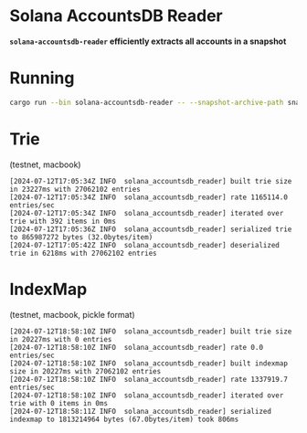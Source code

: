 # Solana AccountsDB Reader

**`solana-accountsdb-reader` efficiently extracts all accounts in a snapshot**

# Running
```bash
cargo run --bin solana-accountsdb-reader -- --snapshot-archive-path snapshot-78017-6vfFEs6YnFZPfPRBPnjqgMN8UmE5jnpBGscKXsPCtdV7.tar.zst
```



# Trie

(testnet, macbook)
```
[2024-07-12T17:05:34Z INFO  solana_accountsdb_reader] built trie size in 23227ms with 27062102 entries
[2024-07-12T17:05:34Z INFO  solana_accountsdb_reader] rate 1165114.0 entries/sec
[2024-07-12T17:05:34Z INFO  solana_accountsdb_reader] iterated over trie with 392 items in 0ms
[2024-07-12T17:05:36Z INFO  solana_accountsdb_reader] serialized trie to 865987272 bytes (32.0bytes/item)
[2024-07-12T17:05:42Z INFO  solana_accountsdb_reader] deserialized trie in 6218ms with 27062102 entries
```

# IndexMap
(testnet, macbook, pickle format)
```
[2024-07-12T18:58:10Z INFO  solana_accountsdb_reader] built trie size in 20227ms with 0 entries
[2024-07-12T18:58:10Z INFO  solana_accountsdb_reader] rate 0.0 entries/sec
[2024-07-12T18:58:10Z INFO  solana_accountsdb_reader] built indexmap size in 20227ms with 27062102 entries
[2024-07-12T18:58:10Z INFO  solana_accountsdb_reader] rate 1337919.7 entries/sec
[2024-07-12T18:58:10Z INFO  solana_accountsdb_reader] iterated over trie with 0 items in 0ms
[2024-07-12T18:58:11Z INFO  solana_accountsdb_reader] serialized indexmap to 1813214964 bytes (67.0bytes/item) took 806ms
```